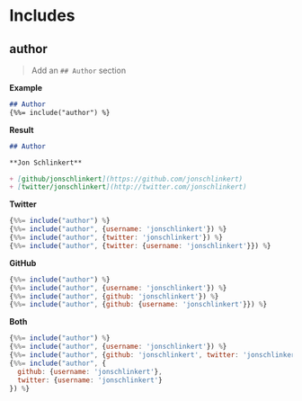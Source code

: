 # Includes

## author

> Add an `## Author` section

**Example**

```markdown
## Author
{%%= include("author") %}
```

**Result**

```markdown
## Author

**Jon Schlinkert**

+ [github/jonschlinkert](https://github.com/jonschlinkert)
+ [twitter/jonschlinkert](http://twitter.com/jonschlinkert)
```

**Twitter**

```js
{%%= include("author") %}
{%%= include("author", {username: 'jonschlinkert'}) %}
{%%= include("author", {twitter: 'jonschlinkert'}) %}
{%%= include("author", {twitter: {username: 'jonschlinkert'}}) %}
```

**GitHub**

```js
{%%= include("author") %}
{%%= include("author", {username: 'jonschlinkert'}) %}
{%%= include("author", {github: 'jonschlinkert'}) %}
{%%= include("author", {github: {username: 'jonschlinkert'}}) %}
```

**Both**

```js
{%%= include("author") %}
{%%= include("author", {username: 'jonschlinkert'}) %}
{%%= include("author", {github: 'jonschlinkert', twitter: 'jonschlinkert'}) %}
{%%= include("author", {
  github: {username: 'jonschlinkert'}, 
  twitter: {username: 'jonschlinkert'}
}) %}
```